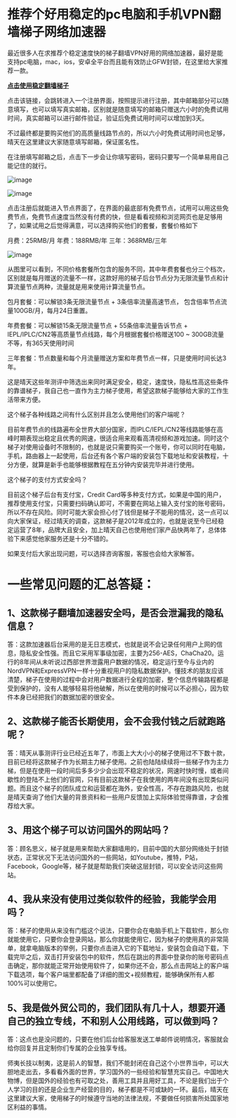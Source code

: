 # 推荐个好用稳定的pc电脑和手机VPN翻墙梯子网络加速器

最近很多人在求推荐个稳定速度快的梯子翻墙VPN好用的网络加速器，最好是能支持pc电脑，mac，ios，安卓全平台而且能有效防止GFW封锁，在这里给大家推荐一款。

**[点击使用稳定翻墙梯子](https://xbsj4621.fun/i/ri076)** 

点击该链接，会跳转进入一个注册界面，按照提示进行注册，其中邮箱部分可以随意填写，也可以填写真实邮箱，区别就是随意填写的邮箱只赠送六小时的免费试用时间，真实邮箱可以进行邮件验证，验证后免费试用时间可以增加到3天。

不过最终都是要购买他们的高质量线路节点的，所以六小时免费试用时间也足够，晴天在这里建议大家随意填写邮箱，保证匿名性。

在注册填写邮箱之后，点击下一步会让你填写密码，密码只要写一个简单易用自己能记住的就行。

![image](https://www.textarea.com/image/1faba90e9f56f34a4cf808f742b205f4.jpg!w1920!h1080!t.jpg)

![image](https://www.textarea.com/image/d34aa06b2bc1df74439c45fa0b5f16dc.jpg!w1920!h1080!t.jpg)

点击注册后就能进入节点界面了，在界面的最底部有免费节点，试用可以用这些免费节点，免费节点速度当然没有付费的快，但是看看视频和浏览网页也是足够用了，如果试用之后觉得满意，可以选择购买他们的套餐，套餐价格如下

月费：25RMB/月
年费：188RMB/年
三年：368RMB/三年

![image](https://www.textarea.com/image/07f69065e925279543f58c0a46bd4d58.jpg!w1920!h1080!t.jpg)

从图里可以看到，不同价格套餐所包含的服务不同，其中年费套餐也分三个档次，区别就是每月赠送的流量不一样，这款好用的梯子后台节点分为无限流量节点和计算流量节点两种，流量就是用来使用计算流量节点。

包月套餐：可以解锁3条无限流量节点 + 3条倍率流量高速节点， 包含倍率节点流量100GB/月，每月24日重置。

年费套餐：可以解锁15条无限流量节点 + 55条倍率流量告诉节点 + IEPL/IPLC/CN2等高质量节点线路，每个月根据套餐价格赠送100 ~ 300GB流量不等，有365天使用时间

三年套餐：节点数量和每个月流量赠送方案和年费节点一样，只是使用时间长达3年。

这是晴天这些年测评中筛选出来同时满足安全，稳定，速度快，隐私性高这些条件的靠谱梯子，我自己也一直作为主力梯子使用，希望这款梯子能够给大家的工作生活带来方便。

这个梯子各种线路之间有什么区别并且怎么使用他们的客户端呢？

目前年费节点的线路遍布全世界大部分国家，而IPLC/IEPL/CN2等线路能够在高峰时期表现出稳定且优秀的网速，很适合用来观看高清视频和游戏加速。同时这个梯子对使用设备时不限制的，也就是说只需要购买一个账号，你可以同时在电脑，手机，路由器上一起使用，后台还有各个客户端的安装包下载地址和安装教程，十分方便，就算是新手也能够根据教程在五分钟内安装完毕并进行使用。

这个梯子的支付方式安全吗？

目前这个梯子后台有支付宝，Credit Card等多种支付方式，如果是中国的用户，推荐使用支付宝，只需要扫码确认即可，不需要在网站上输入支付宝的账号密码，所以不存在风险。同时可能大家会担心付了钱但是梯子不能用的情况，这一点可以向大家保证，经过晴天的调查，这款梯子是2012年成立的，也就是说至今已经稳定运营了8年，品牌大且安全，加上晴天自己也使用他们家产品快两年了，总体体验下来感觉他家服务还是十分不错的。

如果支付后大家出现问题，可以选择咨询客服，客服也会给大家解答。

# 一些常见问题的汇总答疑：

## 1、这款梯子翻墙加速器安全吗，是否会泄漏我的隐私信息？

答：这款加速器后台采用的是无日志模式，也就是说不会记录任何用户上网的信息，隐私安全性强。而且它采用军事级加密，主要为256-AES，ChaCha20。运行的8年间从未听说过西部世界泄露用户数据的情况，稳定运行至今与业内的NordVPN和ExpressVPN一样十分重视用户的隐私数据保护。懂技术的朋友应该清楚，梯子在使用的过程中会对用户数据进行全程的加密，整个信息传输路程都是受到保护的，没有人能够轻易将他破解，所以在使用的时候可以不必担心，因为软件本身已经把我们的数据加密的很安全。

## 2、这款梯子能否长期使用，会不会我付钱之后就跑路呢？

答：晴天从事测评行业已经近五年了，市面上大大小小的梯子使用过不下数十款，目前已经将这款梯子作为长期主力梯子使用。之前也陆陆续续将一些梯子作为主力梯，但是在使用一段时间后多多少少会出现不稳定的状况，网速时快时慢，或者间歇性的登陆不上他们的官网，只有目前这款梯子在我使用的两年间没有出现类似问题。而且这个梯子的团队成立和运营都在海外，安全性高，不存在跑路风险，也就是晴天查询了他们大量的背景资料和一些用户反馈加上实际体验觉得靠谱，才会推荐给大家。

## 3、用这个梯子可以访问国外的网站吗？

答：顾名思义，梯子就是用来帮助大家翻墙用的，目前中国的大部分网络处于封锁状态，正常状况下无法访问国外的一些网站，如Youtube，推特，P站，Facebook，Google等，梯子就是帮助我们突破这层封锁，可以安全访问这些网站。

## 4、我从来没有使用过类似软件的经验，我能学会用吗？

答：梯子的使用从来没有门槛这个说法，只要你会在电脑手机上下载软件，那么你就能使用它，只要你会登录网站，那么你就能使用它，因为梯子的使用真的非常简单，就拿电脑版本的举例，只要你点击进入它的下载地址，安装包会自动下载，下载完毕之后，双击打开安装包中的软件，然后在跳出的界面中登录你的账号密码点击确定，那你就能正常开始使用软件了，如果你还不会，那么点击网站上的客户端下载选项，每个客户端里都配备了详细的图文+视频教程，能够确保所有人都100%可以使用它。

## 5、我是做外贸公司的，我们团队有几十人，想要开通自己的独立专线，不和别人公用线路，可以做到吗？

答：这点也是没问题的，只要在他们后台给客服发送工单邮件说明情况，客服就会给你回复并且定制你们专属的企业独享专线。

	
师夷长技以制夷，这是前人的智慧，我们不能封闭在自己这个小世界当中，可以大胆地走出去，多看看外面的世界，学习国外的一些经验和智慧充实自己。中国地大物博，但是国外的经验也有可取之处，善用工具并且用好工具，不论是我们出于个人学习的目的还是企业生产经营的目的，梯子都是不可或缺的一环。最后，晴天在这里建议大家，使用梯子的时候遵守当地的法律法规，不要做任何损害所处国家地区利益的事情。
